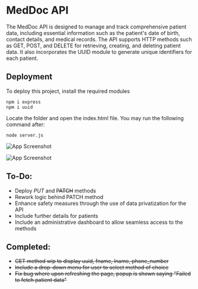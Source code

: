 # MedDoc API
The MedDoc API is designed to manage and track comprehensive patient data, including essential information such as the patient's date of birth, contact details, and medical records. The API supports HTTP methods such as GET, POST, and DELETE for retrieving, creating, and deleting
patient data. It also incorporates the UUID module to generate unique identifiers for each patient.

## Deployment
To deploy this project, install the required modules

```
npm i express
npm i uuid
```

Locate the folder and open the index.html file. You may run the following command after:
```
node server.js
```

![App Screenshot](https://cdn.discordapp.com/attachments/1102372755187445860/1114325783327019089/Screenshot_2023-06-02_at_6.52.46_PM.png)

![App Screenshot](https://cdn.discordapp.com/attachments/1102372755187445860/1114323358729908284/Screenshot_2023-06-02_at_6.43.08_PM.png)

## To-Do:
- Deploy *PUT* and ~~PATCH~~ methods
- Rework logic behind PATCH method
- Enhance safety measures through the use of data privatization for the API
- Include further details for patients
- Include an administrative dashboard to allow seamless access to the methods

## Completed:
- ~~GET method wip to display uuid, fname, lname, phone_number~~
- ~~Include a drop-down menu for user to select method of choice~~
- ~~Fix bug where upon refreshing the page, popup is shown saying "Failed to fetch patient data"~~